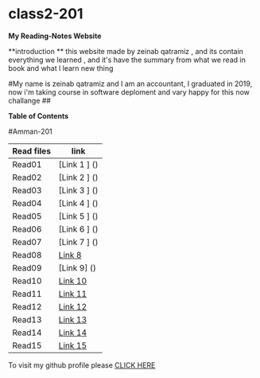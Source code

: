 

# class2-201
**My Reading-Notes Website**

**introduction **
this website made by zeinab qatramiz , and its contain everything we learned , and it's have the summary from what we read in book and what l learn new thing


#My name is zeinab qatramiz and I am an accountant, I graduated in 2019,  now i'm taking course in software  deploment and vary  happy for this now challange ##

**Table of Contents**

#Amman-201

| Read files      | link |
| ----------- | ----------- |
| Read01      | [Link 1  ] ()  |
| Read02      | [Link 2  ] () |
| Read03      | [Link 3  ] ()  |
| Read04     | [Link 4  ]   () |
| Read05     | [Link 5  ] ()  |
| Read06      | [Link 6 ] ()  |
| Read07      | [Link 7 ]  () 
| Read08      | [Link 8]()      |
| Read09      | [Link 9]   ()   |
| Read10      | [Link 10]()      |
| Read11      | [Link 11]()      |
| Read12      | [Link 12]()      |
| Read13      | [Link 13]()      |
| Read14      | [Link 14]()      |
| Read15      | [Link 15]()     |


To visit my github profile please [CLICK HERE](https://github.com/zeinabqa)